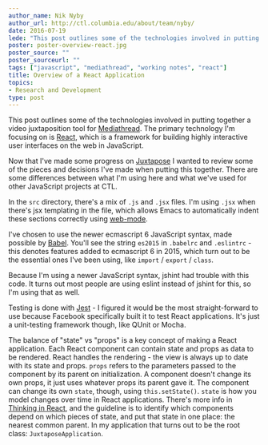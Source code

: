 ```yaml
---
author_name: Nik Nyby
author_url: http://ctl.columbia.edu/about/team/nyby/
date: 2016-07-19
lede: "This post outlines some of the technologies involved in putting together a video juxtaposition tool for Mediathread. The primary technology I'm focusing on is React, which is a framework for building highly interactive user interfaces on the web in JavaScript."
poster: poster-overview-react.jpg
poster_source: ""
poster_sourceurl: ""
tags: ["javascript", "mediathread", "working notes", "react"]
title: Overview of a React Application
topics:
- Research and Development
type: post
---
```


This post outlines some of the technologies involved in putting
together a video juxtaposition tool for
[Mediathread](http://mediathread.info/).  The primary technology I'm
focusing on is [React](https://facebook.github.io/react/), which is a
framework for building highly interactive user interfaces on the web
in JavaScript.

Now that I've made some progress on
[Juxtapose](https://github.com/ccnmtl/juxtapose) I wanted to review
some of the pieces and decisions I've made when putting this
together. There are some differences between what I'm using here and
what we've used for other JavaScript projects at CTL.

In the `src` directory, there's a mix of `.js` and `.jsx` files. I'm
using `.jsx` when there's jsx templating in the file, which allows
Emacs to automatically indent these sections correctly using
[web-mode](http://web-mode.org/).

I've chosen to use the newer ecmascript 6 JavaScript syntax, made
possible by [Babel](https://babeljs.io/). You'll see the string
`es2015` in `.babelrc` and `.eslintrc` - this denotes features added
to ecmascript 6 in 2015, which turn out to be the essential ones I've
been using, like `import` / `export` / `class`.

Because I'm using a newer JavaScript syntax, jshint had trouble with
this code. It turns out most people are using eslint instead of jshint
for this, so I'm using that as well.

Testing is done with [Jest](https://facebook.github.io/jest/) - I
figured it would be the most straight-forward to use because Facebook
specifically built it to test React applications. It's just a
unit-testing framework though, like QUnit or Mocha.

The balance of "state" vs "props" is a key concept of making a React
application. Each React component can contain state and props as data
to be rendered. React handles the rendering - the view is always up to
date with its state and props. `props` refers to the parameters passed
to the component by its parent on initialization. A component doesn't
change its own props, it just uses whatever props its parent gave it.
The component can change its own `state`, though, using
`this.setState()`. `state` is how you model changes over time in React
applications. There's more info in
[Thinking in React](https://facebook.github.io/react/docs/thinking-in-react.html#step-4-identify-where-your-state-should-live),
and the guideline is to identify which components depend on which
pieces of state, and put that state in one place: the nearest common
parent. In my application that turns out to be the root class:
`JuxtaposeApplication`.
